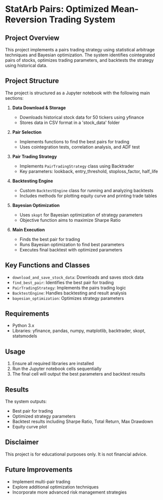 # StatArb Pairs: Optimized Mean-Reversion Trading System

## Project Overview

This project implements a pairs trading strategy using statistical arbitrage techniques and Bayesian optimization. The system identifies cointegrated pairs of stocks, optimizes trading parameters, and backtests the strategy using historical data.

## Project Structure

The project is structured as a Jupyter notebook with the following main sections:

1. **Data Download & Storage**
   - Downloads historical stock data for 50 tickers using yfinance
   - Stores data in CSV format in a 'stock_data' folder

2. **Pair Selection**
   - Implements functions to find the best pairs for trading
   - Uses cointegration tests, correlation analysis, and ADF test

3. **Pair Trading Strategy**
   - Implements `PairTradingStrategy` class using Backtrader
   - Key parameters: lookback, entry_threshold, stoploss_factor, half_life

4. **Backtesting Engine**
   - Custom `BacktestEngine` class for running and analyzing backtests
   - Includes methods for plotting equity curve and printing trade tables

5. **Bayesian Optimization**
   - Uses `skopt` for Bayesian optimization of strategy parameters
   - Objective function aims to maximize Sharpe Ratio

6. **Main Execution**
   - Finds the best pair for trading
   - Runs Bayesian optimization to find best parameters
   - Executes final backtest with optimized parameters

## Key Functions and Classes

- `download_and_save_stock_data`: Downloads and saves stock data
- `find_best_pair`: Identifies the best pair for trading
- `PairTradingStrategy`: Implements the pairs trading logic
- `BacktestEngine`: Handles backtesting and result analysis
- `bayesian_optimization`: Optimizes strategy parameters

## Requirements

- Python 3.x
- Libraries: yfinance, pandas, numpy, matplotlib, backtrader, skopt, statsmodels

## Usage

1. Ensure all required libraries are installed
2. Run the Jupyter notebook cells sequentially
3. The final cell will output the best parameters and backtest results

## Results

The system outputs:
- Best pair for trading
- Optimized strategy parameters
- Backtest results including Sharpe Ratio, Total Return, Max Drawdown
- Equity curve plot

## Disclaimer

This project is for educational purposes only. It is not financial advice.

## Future Improvements

- Implement multi-pair trading
- Explore additional optimization techniques
- Incorporate more advanced risk management strategies
